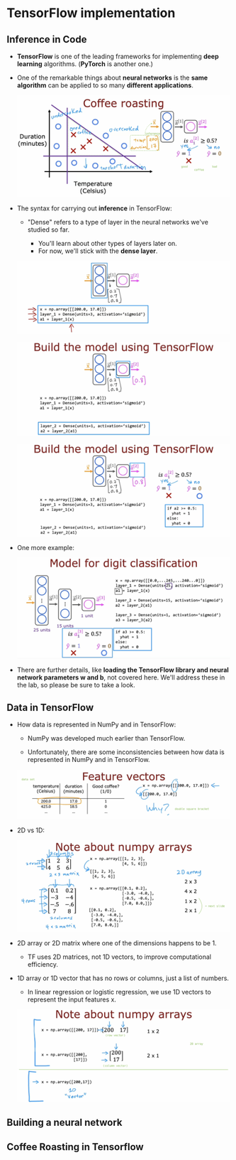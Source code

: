 # TensorFlow implementation

## Inference in Code

- **TensorFlow** is one of the leading frameworks for implementing **deep learning** algorithms. (**PyTorch** is another one.)

- One of the remarkable things about **neural networks** is the **same algorithm** can be applied to so many **different applications**.

  ![alt text](resources/notes/01.png)

- The syntax for carrying out **inference** in TensorFlow:

  - "Dense" refers to a type of layer in the neural networks we've studied so far.

    - You'll learn about other types of layers later on.
    - For now, we'll stick with the **dense layer**.

  ![alt text](resources/notes/02.png)

  ![alt text](resources/notes/03.png)

  ![alt text](resources/notes/04.png)

- One more example:

  ![alt text](resources/notes/05.png)

- There are further details, like **loading the TensorFlow library and neural network parameters w and b**, not covered here. We'll address these in the lab, so please be sure to take a look.

## Data in TensorFlow

- How data is represented in NumPy and in TensorFlow:

  - NumPy was developed much earlier than TensorFlow.

  - Unfortunately, there are some inconsistencies between how data is represented in NumPy and in TensorFlow.

  ![alt text](resources/notes/06.png)

- 2D vs 1D:

  ![alt text](resources/notes/07.png)

- 2D array or 2D matrix where one of the dimensions happens to be 1.

  - TF uses 2D matrices, not 1D vectors, to improve computational efficiency.

- 1D array or 1D vector that has no rows or columns, just a list of numbers.

  - In linear regression or logistic regression, we use 1D vectors to represent the input features x.

  ![alt text](resources/notes/08.png)

## Building a neural network

## Coffee Roasting in Tensorflow
